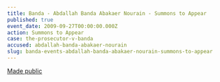 ```yaml
---
title: Banda - Abdallah Banda Abakaer Nourain - Summons to Appear
published: true
event_date: 2009-09-27T00:00:00.000Z
action: Summons to Appear
case: the-prosecutor-v-banda
accused: abdallah-banda-abakaer-nourain
slug: banda-events-abdallah-banda-abakaer-nourain-summons-to-appear
---
```



[Made public](https://www.icc-cpi.int/Pages/record.aspx?docNo=ICC-02/05-03/09)
